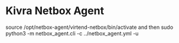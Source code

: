# Kivra Netbox Agent

source /opt/netbox-agent/virtend-netbox/bin/activate and then  sudo python3 -m netbox_agent.cli  -c ../netbox_agent.yml -u
